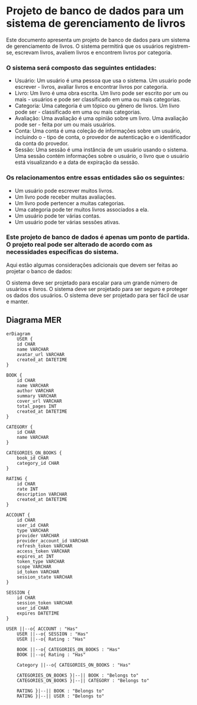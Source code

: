 # Projeto de banco de dados para um sistema de gerenciamento de livros

Este documento apresenta um projeto de banco de dados para um sistema de gerenciamento de livros. O sistema permitirá que os usuários registrem-se, escrevam livros, avaliem livros e encontrem livros por categoria.

### O sistema será composto das seguintes entidades:

- Usuário: Um usuário é uma pessoa que usa o sistema. Um usuário pode escrever - livros, avaliar livros e encontrar livros por categoria.
- Livro: Um livro é uma obra escrita. Um livro pode ser escrito por um ou mais - usuários e pode ser classificado em uma ou mais categorias.
- Categoria: Uma categoria é um tópico ou gênero de livros. Um livro pode ser - classificado em uma ou mais categorias.
- Avaliação: Uma avaliação é uma opinião sobre um livro. Uma avaliação pode ser - feita por um ou mais usuários.
- Conta: Uma conta é uma coleção de informações sobre um usuário, incluindo o - tipo de conta, o provedor de autenticação e o identificador da conta do provedor.
- Sessão: Uma sessão é uma instância de um usuário usando o sistema. Uma sessão contém informações sobre o usuário, o livro que o usuário está visualizando e a data de expiração da sessão.

### Os relacionamentos entre essas entidades são os seguintes:

- Um usuário pode escrever muitos livros.
- Um livro pode receber muitas avaliações.
- Um livro pode pertencer a muitas categorias.
- Uma categoria pode ter muitos livros associados a ela.
- Um usuário pode ter várias contas.
- Um usuário pode ter várias sessões ativas.

### Este projeto de banco de dados é apenas um ponto de partida. O projeto real pode ser alterado de acordo com as necessidades específicas do sistema.

Aqui estão algumas considerações adicionais que devem ser feitas ao projetar o banco de dados:

O sistema deve ser projetado para escalar para um grande número de usuários e livros.
O sistema deve ser projetado para ser seguro e proteger os dados dos usuários.
O sistema deve ser projetado para ser fácil de usar e manter.


## Diagrama MER
```mermaid
erDiagram
    USER {
    id CHAR
    name VARCHAR
    avatar_url VARCHAR
    created_at DATETIME
}

BOOK {
    id CHAR
    name VARCHAR
    author VARCHAR
    summary VARCHAR
    cover_url VARCHAR
    total_pages INT
    created_at DATETIME
}

CATEGORY {
    id CHAR
    name VARCHAR
}

CATEGORIES_ON_BOOKS {
    book_id CHAR
    category_id CHAR
}

RATING {
    id CHAR
    rate INT
    description VARCHAR
    created_at DATETIME
}

ACCOUNT {
    id CHAR
    user_id CHAR
    type VARCHAR
    provider VARCHAR
    provider_account_id VARCHAR
    refresh_token VARCHAR
    access_token VARCHAR
    expires_at INT
    token_type VARCHAR
    scope VARCHAR
    id_token VARCHAR
    session_state VARCHAR
}

SESSION {
    id CHAR
    session_token VARCHAR
    user_id CHAR
    expires DATETIME
}

USER ||--o{ ACCOUNT : "Has"
    USER ||--o{ SESSION : "Has"
    USER ||--o{ Rating : "Has"

    BOOK ||--o{ CATEGORIES_ON_BOOKS : "Has"
    BOOK ||--o{ Rating : "Has"

    Category ||--o{ CATEGORIES_ON_BOOKS : "Has"

    CATEGORIES_ON_BOOKS }|--|| BOOK : "Belongs to"
    CATEGORIES_ON_BOOKS }|--|| CATEGORY : "Belongs to"

    RATING }|--|| BOOK : "Belongs to"
    RATING }|--|| USER : "Belongs to"
    
```

